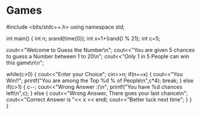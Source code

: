 # Games
#include <bits/stdc++.h>
using namespace std;

int main() {
int n;
srand(time(0));
int x=1+(rand() % 21);
int c=5;

cout<<"Welcome to Guess the Number\n";
cout<<"You are given 5 chances to guess a Number between 1 to 20\n";
cout<<"Only 1 in 5 People can win this game\n\n";


while(c>0)
{
    cout<<"Enter your Choice";
    cin>>n;
if(n==x)
{
    cout<<"You Win!!";
    printf("You are among the Top %d % of People\n",c*4);
    break;
}
else if(c>1)
{
    c--;
    cout<<"Wrong Answer :(\n";
    printf("You have %d chances left\n",c);
}
else
{
    cout<<"Wrong Answer, There goes your last chance\n";
    cout<<"Correct Answer is "<< x << endl;
    cout<<"Better luck next time";
}
}
}
